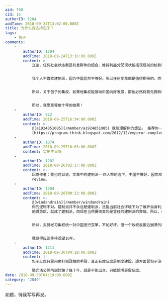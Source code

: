 ```yaml
---
aid: 700
cid: 16
authorID: 1204
addTime: 2018-09-24T13:02:00.000Z
title: 为什么我支持包子？
tags:
    - 包子
comments:
    -
        authorID: 1204
        addTime: 2018-09-24T13:16:00.000Z
        content: >-
            立论，任何社会状态都是利息群体的组合，维持利益分配现状包括现规则的统称建制派。


            我个人不喜欢建制派，因为中国显然不够好。所以任何变革都是值得期待的。而在权力和财富紧紧结合的中国，如果需要改变游戏规则，进行社会变革，那么，必然遇到重大阻力！从废除计划生育，推出房地产税到反腐，控制地方腐败，这些所有触及建制派的利益，这些的推出远没有人想象的那么容易！即使在中国社会，在国际社会被骂的那么惨的计划生育，围绕计划生育的建制派，也是非常强力的力量！断人钱财，犹如杀人父母！其他的社会阻力更不用说！


            所以，关于包子的集权，如果他集权能推动中国向好发展，那他必然将首先拥有改变现状的力量，如果他集权推动中国走向末路，那又能如何？只能证明当前政体真的不适合中国！


            所以，我愿意等他十年的结果！
    -
        authorID: 922
        addTime: 2018-09-25T16:34:00.000Z
        content: >-
            @[a1924851085](/member/a1924851085) 我能理解你的想法。 推荐你一篇我觉得可能有点关系的博文：
            [https://program-think.blogspot.com/2012/12/emperor-complex.html?m=1](https://program-think.blogspot.com/2012/12/emperor-complex.html?m=1)
    -
        authorID: 1074
        addTime: 2018-09-25T18:03:00.000Z
        content: 实用主义吗
    -
        authorID: 1202
        addTime: 2018-09-26T02:17:00.000Z
        content: >-
            回原作者：我也可以说，文革中的建制派——四人帮的治下，中国不够好，因而邓的集权是重大变革会有阻力。但请问，邓的两只猫论导致的，不正是你现在反对的，权力和财富的结合吗？到那个时候再说，前中后，三个三十年不能相互否定？反腐、民生问题，一定需要靠斗争哲学、人头落地吗？你这理论，只能证明当前政体不好，不能证明包子比现任强。要想给中国未来开药方，你还需要多积累社会科学知识，看看古今中外前人学者的论述，做做literature
            review。
    -
        authorID: 1204
        addTime: 2018-09-28T00:13:00.000Z
        content: >-
            @[windandrain](/member/windandrain)
            你的逻辑不对。建制派并不永远是建制派，泛指当前社会环境下为了维护自身利益不愿意改变现状的人。所以，邓虽然曾经是非建制派，，而当
            他得势后，就成了建制派，而现在当然要改变的是曾经的建制派的弊端。所以，就老习来说，不论他是秦始皇还是汉武帝，如果是后者，改变现状，成就中国，不是挺好，如果是前者，那不正是某些人所一直鼓吹的让中国共产党完蛋吗？


            所以，支持老习集权统一对中国进行变革，不论好坏，但一个政权最接近崩溃的时刻，就是开始变革的时候，而如果变革导致的不是崩溃，那就是新生。


            我觉得应该等待观望10年。
    -
        authorID: 1211
        addTime: 2018-09-30T04:19:00.000Z
        content: |-
            包子反腐只是用來打倒政敵的手段，真正有效反腐是制度建設。這方面習包子沒有任何行動。

            陽光法公開內部討論了幾十年，就是不能出台，只能說明是假反腐。
date: 2018-09-30T04:19:00.000Z
category: '2049'
---
```


如题，待我写写再发。
